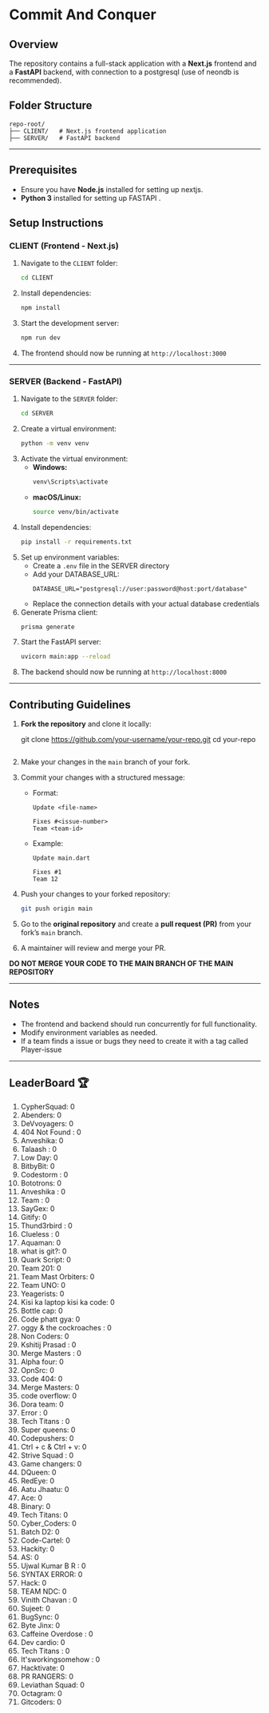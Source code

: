 # Commit And Conquer

## Overview
The repository contains a full-stack application with a **Next.js** frontend and a **FastAPI** backend, with connection to a postgresql (use of neondb is recommended).

## Folder Structure
```
repo-root/
├── CLIENT/   # Next.js frontend application
├── SERVER/   # FastAPI backend
```

---

## Prerequisites
- Ensure you have **Node.js** installed for setting up nextjs.
-  **Python 3** installed for setting up FASTAPI .


## Setup Instructions

### CLIENT (Frontend - Next.js)

1. Navigate to the `CLIENT` folder:
   ```sh
   cd CLIENT
   ```
2. Install dependencies:
   ```sh
   npm install
   ```
3. Start the development server:
   ```sh
   npm run dev
   ```
4. The frontend should now be running at `http://localhost:3000`

---

### SERVER (Backend - FastAPI)

1. Navigate to the `SERVER` folder:
   ```sh
   cd SERVER
   ```
2. Create a virtual environment:
   ```sh
   python -m venv venv
   ```
3. Activate the virtual environment:
   - **Windows:**
     ```sh
     venv\Scripts\activate
     ```
   - **macOS/Linux:**
     ```sh
     source venv/bin/activate
     ```
4. Install dependencies:
   ```sh
   pip install -r requirements.txt
   ```
5. Set up environment variables:
   - Create a `.env` file in the SERVER directory
   - Add your DATABASE_URL:
     ```
     DATABASE_URL="postgresql://user:password@host:port/database"
     ```
   - Replace the connection details with your actual database credentials
6. Generate Prisma client:
   ```sh
   prisma generate
   ```
7. Start the FastAPI server:
   ```sh
   uvicorn main:app --reload
   ```
8. The backend should now be running at `http://localhost:8000`

---


## Contributing Guidelines


1. **Fork the repository** and clone it locally:
   
   git clone https://github.com/your-username/your-repo.git
   cd your-repo
   ```
4. Make your changes in the `main` branch of your fork.
5. Commit your changes with a structured message:
   - Format:
     ```
     Update <file-name>
     
     Fixes #<issue-number>  
     Team <team-id>
     ```
   - Example:
     ```
     Update main.dart
     
     Fixes #1  
     Team 12
     ```
6. Push your changes to your forked repository:
   ```sh
   git push origin main
   ```
7. Go to the **original repository** and create a **pull request (PR)** from your fork’s `main` branch.

8. A maintainer will review and merge your PR.

 **DO NOT MERGE YOUR CODE TO THE MAIN BRANCH OF THE MAIN REPOSITORY**

---



## Notes
- The frontend and backend should run concurrently for full functionality.
- Modify environment variables as needed.
- If a team finds a issue or bugs they need to create it with a tag called Player-issue

---

## LeaderBoard 🏆

<!-- LEADERBOARD_START -->
1. CypherSquad: 0
2. Abenders: 0
3. DeVvoyagers: 0
4. 404 Not Found : 0
5. Anveshika: 0
6. Talaash : 0
7. Low Day: 0
8. BitbyBit: 0
9. Codestorm : 0
10. Bototrons: 0
11. Anveshika : 0
12. Team : 0
13. SayGex: 0
14. Gitify: 0
15. Thund3rbird : 0
16. Clueless : 0
17. Aquaman: 0
18. what is git?: 0
19. Quark Script: 0
20. Team 201: 0
21. Team Mast Orbiters: 0
22. Team UNO: 0
23. Yeagerists: 0
24. Kisi ka laptop kisi ka code: 0
25. Bottle cap: 0
26. Code phatt gya: 0
27. oggy & the cockroaches : 0
28. Non Coders: 0
29. Kshitij Prasad : 0
30. Merge Masters : 0
31. Alpha four: 0
32. OpnSrc: 0
33. Code 404: 0
34. Merge Masters: 0
35. code overflow: 0
36. Dora team: 0
37. Error : 0
38. Tech Titans : 0
39. Super queens: 0
40. Codepushers: 0
41. Ctrl + c & Ctrl + v: 0
42. Strive Squad : 0
43. Game changers: 0
44. DQueen: 0
45. RedEye: 0
46. Aatu Jhaatu: 0
47. Ace: 0
48. Binary: 0
49. Tech Titans: 0
50. Cyber_Coders: 0
51. Batch D2: 0
52. Code-Cartel: 0
53. Hackity: 0
54. AS: 0
55. Ujwal Kumar B R : 0
56. SYNTAX ERROR: 0
57. Hack: 0
58. TEAM NDC: 0
59. Vinith Chavan : 0
60. Sujeet: 0
61. BugSync: 0
62. Byte Jinx: 0
63. Caffeine Overdose : 0
64. Dev cardio: 0
65. Tech Titans : 0
66. It'sworkingsomehow : 0
67. Hacktivate: 0
68. PR RANGERS: 0
69. Leviathan Squad: 0
70. Octagram: 0
71. Gitcoders: 0
<!-- LEADERBOARD_END -->

